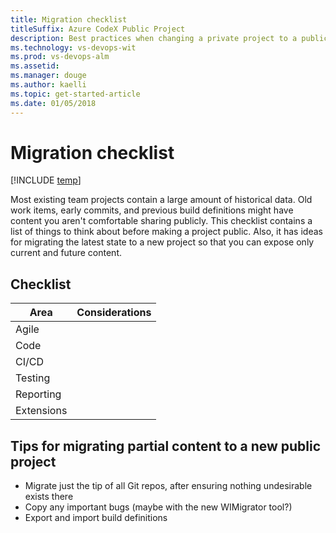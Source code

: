 ```yaml
---
title: Migration checklist
titleSuffix: Azure CodeX Public Project 
description: Best practices when changing a private project to a public project 
ms.technology: vs-devops-wit
ms.prod: vs-devops-alm
ms.assetid: 
ms.manager: douge
ms.author: kaelli
ms.topic: get-started-article
ms.date: 01/05/2018
---
```


# Migration checklist

[!INCLUDE [temp](_shared/version-public-projects.md)] 

Most existing team projects contain a large amount of historical data.
Old work items, early commits, and previous build definitions might have content you aren't comfortable sharing publicly.
This checklist contains a list of things to think about before making a project public.
Also, it has ideas for migrating the latest state to a new project so that you can expose only current and future content.

## Checklist

| **Area**   | **Considerations** |
|------------|--------------------|
| Agile      | |
| Code       | |
| CI/CD      | |
| Testing    | |
| Reporting  | |
| Extensions | |

## Tips for migrating partial content to a new public project

- Migrate just the tip of all Git repos, after ensuring nothing undesirable exists there 
- Copy any important bugs (maybe with the new WIMigrator tool?)
- Export and import build definitions 
 